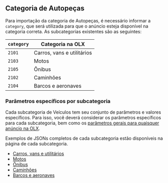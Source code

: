 ## Categoria de Autopeças

Para importação da categoria de Autopeças, é necessário informar a `category`, que será utilizada para que o anúncio esteja disponível na categoria correta. As subcategorias existentes são as seguintes:

| `category` | Categoria na OLX           |
|------------|----------------------------|
| `2101`     | Carros, vans e utilitários |
| `2103`     | Motos                      |
| `2105`     | Ônibus                     |
| `2102`     | Caminhões                  |
| `2104`     | Barcos e aeronaves         |

### Parâmetros específicos por subcategoria

Cada subcategoria de Veículos tem seu conjunto de parâmetros e valores específicos. Para isso, você deverá considerar os parâmetros específicos para cada subcategoria, bem como os [parâmetros gerais para quaisquer anúncio na OLX](/api/README.md).

Exemplos de JSONs completos de cada subcategoria estão disponíveis na página de cada subcategoria.

- [Carros, vans e utilitários](sub_autos.md)
- [Motos](sub_motorcycle.md)
- [Ônibus](sub_bus.md)
- [Caminhões](sub_truck.md)
- [Barcos e aeronaves](sub_boat_plane.md)
